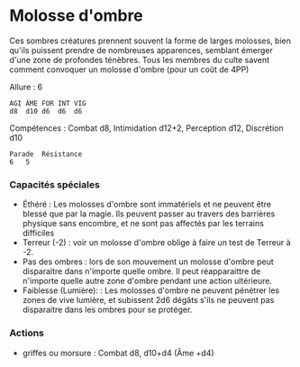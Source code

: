 # Molosse d'ombre

Ces sombres créatures prennent souvent la forme de larges molosses, bien qu'ils puissent prendre de nombreuses apparences, semblant émerger d'une zone de profondes ténèbres. Tous les membres du culte savent comment convoquer un molosse d'ombre (pour un coût de 4PP)

Allure : 6

	AGI	ÂME	FOR	INT	VIG
	d8	d10	d6	d6	d6

Compétences : Combat d8, Intimidation d12+2, Perception d12, Discrétion d10

	Parade	Résistance
	6	5

### Capacités spéciales 
- Éthéré : Les molosses d'ombre sont immatériels et ne peuvent être blessé que par la magie. Ils peuvent passer au travers des barrières physique sans encombre, et ne sont pas affectés par les terrains difficiles
- Terreur (-2) : voir un molosse d'ombre oblige à faire un test de Terreur à -2.
- Pas des ombres : lors de son mouvement un molosse d'ombre peut disparaitre dans n'importe quelle ombre. Il peut réapparaittre de n'importe quelle autre zone d'ombre pendant une action ultérieure.
- Faiblesse (Lumière): : Les molosses d'ombre ne peuvent pénétrer les zones de vive lumière, et subissent 2d6 dégâts s'ils ne peuvent pas disparaitre dans les ombres pour se protéger.


### Actions
- griffes ou morsure : Combat d8, d10+d4 (Âme +d4)
